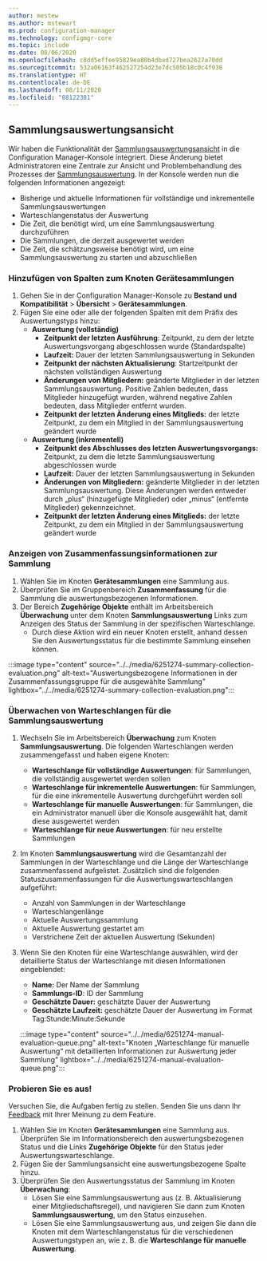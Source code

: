 ```yaml
---
author: mestew
ms.author: mstewart
ms.prod: configuration-manager
ms.technology: configmgr-core
ms.topic: include
ms.date: 08/06/2020
ms.openlocfilehash: c8dd5effee95829ea80b4dbad727bea2627a70dd
ms.sourcegitcommit: 532a06163f462527254d23e7dc505b18c0c4f938
ms.translationtype: HT
ms.contentlocale: de-DE
ms.lasthandoff: 08/11/2020
ms.locfileid: "88122381"
---
```

## <a name="collection-evaluation-view"></a><a name="bkmk_colleval"></a> Sammlungsauswertungsansicht
<!--6251274-->
Wir haben die Funktionalität der [Sammlungsauswertungsansicht](../../../../support/ceviewer.md) in die Configuration Manager-Konsole integriert. Diese Änderung bietet Administratoren eine Zentrale zur Ansicht und Problembehandlung des Prozesses der [Sammlungsauswertung](../../../../clients/manage/collections/collection-evaluation.md). In der Konsole werden nun die folgenden Informationen angezeigt:

- Bisherige und aktuelle Informationen für vollständige und inkrementelle Sammlungsauswertungen
- Warteschlangenstatus der Auswertung
- Die Zeit, die benötigt wird, um eine Sammlungsauswertung durchzuführen
- Die Sammlungen, die derzeit ausgewertet werden
- Die Zeit, die schätzungsweise benötigt wird, um eine Sammlungsauswertung zu starten und abzuschließen

### <a name="add-columns-for-the-device-collections-node"></a>Hinzufügen von Spalten zum Knoten **Gerätesammlungen**

1. Gehen Sie in der Configuration Manager-Konsole zu **Bestand und Kompatibilität** > **Übersicht** > **Gerätesammlungen**.
1. Fügen Sie eine oder alle der folgenden Spalten mit dem Präfix des Auswertungstyps hinzu:
   - **Auswertung (vollständig)**
      - **Zeitpunkt der letzten Ausführung**: Zeitpunkt, zu dem der letzte Auswertungsvorgang abgeschlossen wurde (Standardspalte)
      - **Laufzeit:** Dauer der letzten Sammlungsauswertung in Sekunden
      - **Zeitpunkt der nächsten Aktualisierung**: Startzeitpunkt der nächsten vollständigen Auswertung
      - **Änderungen von Mitgliedern:** geänderte Mitglieder in der letzten Sammlungsauswertung. Positive Zahlen bedeuten, dass Mitglieder hinzugefügt wurden, während negative Zahlen bedeuten, dass Mitglieder entfernt wurden.
      - **Zeitpunkt der letzten Änderung eines Mitglieds:** der letzte Zeitpunkt, zu dem ein Mitglied in der Sammlungsauswertung geändert wurde
   - **Auswertung (inkrementell)**
      - **Zeitpunkt des Abschlusses des letzten Auswertungsvorgangs:** Zeitpunkt, zu dem die letzte Sammlungsauswertung abgeschlossen wurde
      - **Laufzeit:** Dauer der letzten Sammlungsauswertung in Sekunden
      - **Änderungen von Mitgliedern:** geänderte Mitglieder in der letzten Sammlungsauswertung. Diese Änderungen werden entweder durch „plus“ (hinzugefügte Mitglieder) oder „minus“ (entfernte Mitglieder) gekennzeichnet.
      - **Zeitpunkt der letzten Änderung eines Mitglieds:** der letzte Zeitpunkt, zu dem ein Mitglied in der Sammlungsauswertung geändert wurde

### <a name="view-collection-summary-information"></a>Anzeigen von Zusammenfassungsinformationen zur Sammlung

1. Wählen Sie im Knoten **Gerätesammlungen** eine Sammlung aus.
1. Überprüfen Sie im Gruppenbereich **Zusammenfassung** für die Sammlung die auswertungsbezogenen Informationen.
1. Der Bereich **Zugehörige Objekte** enthält im Arbeitsbereich **Überwachung** unter dem Knoten **Sammlungsauswertung** Links zum Anzeigen des Status der Sammlung in der spezifischen Warteschlange.
   - Durch diese Aktion wird ein neuer Knoten erstellt, anhand dessen Sie den Auswertungsstatus für die bestimmte Sammlung einsehen können.  

:::image type="content" source="../../media/6251274-summary-collection-evaluation.png" alt-text="Auswertungsbezogene Informationen in der Zusammenfassungsgruppe für die ausgewählte Sammlung" lightbox="../../media/6251274-summary-collection-evaluation.png":::

### <a name="monitoring-collection-evaluation-queues"></a>Überwachen von Warteschlangen für die Sammlungsauswertung

1. Wechseln Sie im Arbeitsbereich **Überwachung** zum Knoten **Sammlungsauswertung**. Die folgenden Warteschlangen werden zusammengefasst und haben eigene Knoten:
   - **Warteschlange für vollständige Auswertungen**: für Sammlungen, die vollständig ausgewertet werden sollen
   - **Warteschlange für inkrementelle Auswertungen**: für Sammlungen, für die eine inkrementelle Auswertung durchgeführt werden soll
   - **Warteschlange für manuelle Auswertungen**: für Sammlungen, die ein Administrator manuell über die Konsole ausgewählt hat, damit diese ausgewertet werden
   - **Warteschlange für neue Auswertungen**: für neu erstellte Sammlungen
1. Im Knoten **Sammlungsauswertung** wird die Gesamtanzahl der Sammlungen in der Warteschlange und die Länge der Warteschlange zusammenfassend aufgelistet. Zusätzlich sind die folgenden Statuszusammenfassungen für die Auswertungswarteschlangen aufgeführt:
   - Anzahl von Sammlungen in der Warteschlange
   - Warteschlangenlänge
   - Aktuelle Auswertungssammlung
   - Aktuelle Auswertung gestartet am
   - Verstrichene Zeit der aktuellen Auswertung (Sekunden)
1. Wenn Sie den Knoten für eine Warteschlange auswählen, wird der detaillierte Status der Warteschlange mit diesen Informationen eingeblendet: 
   - **Name:** Der Name der Sammlung
   - **Sammlungs-ID**:  ID der Sammlung
   - **Geschätzte Dauer:** geschätzte Dauer der Auswertung
   - **Geschätzte Laufzeit:** geschätzte Dauer der Auswertung im Format Tag:Stunde:Minute:Sekunde

   :::image type="content" source="../../media/6251274-manual-evaluation-queue.png" alt-text="Knoten „Warteschlange für manuelle Auswertung“ mit detaillierten Informationen zur Auswertung jeder Sammlung" lightbox="../../media/6251274-manual-evaluation-queue.png":::

### <a name="try-it-out"></a><a name="bkmk_try_colleval"></a> Probieren Sie es aus!

Versuchen Sie, die Aufgaben fertig zu stellen. Senden Sie uns dann Ihr [Feedback](../../technical-preview-2003.md#bkmk_feedback) mit Ihrer Meinung zu dem Feature.

1. Wählen Sie im Knoten **Gerätesammlungen** eine Sammlung aus. Überprüfen Sie im Informationsbereich den auswertungsbezogenen Status und die Links **Zugehörige Objekte** für den Status jeder Auswertungswarteschlange.
1. Fügen Sie der Sammlungsansicht eine auswertungsbezogene Spalte hinzu.
1. Überprüfen Sie den Auswertungsstatus der Sammlung im Knoten **Überwachung**:
   - Lösen Sie eine Sammlungsauswertung aus (z. B. Aktualisierung einer Mitgliedschaftsregel), und navigieren Sie dann zum Knoten **Sammlungsauswertung**, um den Status einzusehen.
   - Lösen Sie eine Sammlungsauswertung aus, und zeigen Sie dann die Knoten mit dem Warteschlangenstatus für die verschiedenen Auswertungstypen an, wie z. B. die **Warteschlange für manuelle Auswertung**.
